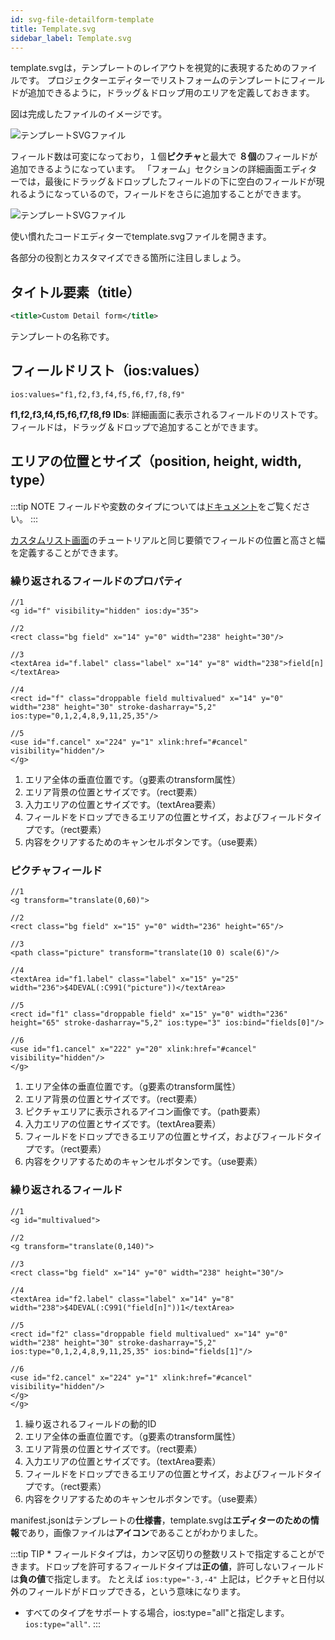 ```yaml
---
id: svg-file-detailform-template
title: Template.svg
sidebar_label: Template.svg
---
```


template.svgは，テンプレートのレイアウトを視覚的に表現するためのファイルです。 プロジェクターエディターでリストフォームのテンプレートにフィールドが追加できるように，ドラッグ＆ドロップ用のエリアを定義しておきます。

図は完成したファイルのイメージです。

![テンプレートSVGファイル](assets/en/custom-detailform/detailform-template-svg-file.png)

フィールド数は可変になっており，１個**ピクチャ**と最大で **８個**のフィールドが追加できるようになっています。 「フォーム」セクションの詳細画面エディターでは，最後にドラッグ＆ドロップしたフィールドの下に空白のフィールドが現れるようになっているので，フィールドをさらに追加することができます。

![テンプレートSVGファイル](assets/en/custom-detailform/detailform-dynamic-field-number.png)

使い慣れたコードエディターでtemplate.svgファイルを開きます。

各部分の役割とカスタマイズできる箇所に注目しましょう。

## タイトル要素（title）

```xml
<title>Custom Detail form</title>
```

テンプレートの名称です。

## フィールドリスト（ios:values）

    ios:values="f1,f2,f3,f4,f5,f6,f7,f8,f9"
    

**f1,f2,f3,f4,f5,f6,f7,f8,f9 IDs**: 詳細画面に表示されるフィールドのリストです。 フィールドは，ドラッグ＆ドロップで追加することができます。

## エリアの位置とサイズ（position, height, width, type）

:::tip NOTE フィールドや変数のタイプについては[ドキュメント](http://doc.4d.com/4Dv17/4D/17/Field-and-Variable-Types.302-3729410.ja.html)をご覧ください。 :::

[カスタムリスト画面](creating-listform.html)のチュートリアルと同じ要領でフィールドの位置と高さと幅を定義することができます。

### 繰り返されるフィールドのプロパティ

    //1
    <g id="f" visibility="hidden" ios:dy="35">
    
    //2
    <rect class="bg field" x="14" y="0" width="238" height="30"/>
    
    //3
    <textArea id="f.label" class="label" x="14" y="8" width="238">field[n]</textArea>
    
    //4
    <rect id="f" class="droppable field multivalued" x="14" y="0" width="238" height="30" stroke-dasharray="5,2" ios:type="0,1,2,4,8,9,11,25,35"/>
    
    //5
    <use id="f.cancel" x="224" y="1" xlink:href="#cancel" visibility="hidden"/>
    </g>
    

1. エリア全体の垂直位置です。（g要素のtransform属性）
2. エリア背景の位置とサイズです。（rect要素）
3. 入力エリアの位置とサイズです。（textArea要素）
4. フィールドをドロップできるエリアの位置とサイズ，およびフィールドタイプです。（rect要素）
5. 内容をクリアするためのキャンセルボタンです。（use要素）

### ピクチャフィールド

    //1
    <g transform="translate(0,60)">
    
    //2
    <rect class="bg field" x="15" y="0" width="236" height="65"/>
    
    //3
    <path class="picture" transform="translate(10 0) scale(6)"/>
    
    //4
    <textArea id="f1.label" class="label" x="15" y="25" width="236">$4DEVAL(:C991("picture"))</textArea>
    
    //5
    <rect id="f1" class="droppable field" x="15" y="0" width="236" height="65" stroke-dasharray="5,2" ios:type="3" ios:bind="fields[0]"/>
    
    //6
    <use id="f1.cancel" x="222" y="20" xlink:href="#cancel" visibility="hidden"/>
    </g>
    

1. エリア全体の垂直位置です。（g要素のtransform属性）
2. エリア背景の位置とサイズです。（rect要素）
3. ピクチャエリアに表示されるアイコン画像です。（path要素）
4. 入力エリアの位置とサイズです。（textArea要素）
5. フィールドをドロップできるエリアの位置とサイズ，およびフィールドタイプです。（rect要素）
6. 内容をクリアするためのキャンセルボタンです。（use要素）

### 繰り返されるフィールド

    //1
    <g id="multivalued">
    
    //2
    <g transform="translate(0,140)">
    
    //3
    <rect class="bg field" x="14" y="0" width="238" height="30"/>
    
    //4
    <textArea id="f2.label" class="label" x="14" y="8" width="238">$4DEVAL(:C991("field[n]"))1</textArea>
    
    //5
    <rect id="f2" class="droppable field multivalued" x="14" y="0" width="238" height="30" stroke-dasharray="5,2" ios:type="0,1,2,4,8,9,11,25,35" ios:bind="fields[1]"/>
    
    //6
    <use id="f2.cancel" x="224" y="1" xlink:href="#cancel" visibility="hidden"/>
    </g>
    </g>
    

1. 繰り返されるフィールドの動的ID
2. エリア全体の垂直位置です。（g要素のtransform属性）
3. エリア背景の位置とサイズです。（rect要素）
4. 入力エリアの位置とサイズです。（textArea要素）
5. フィールドをドロップできるエリアの位置とサイズ，およびフィールドタイプです。（rect要素）
6. 内容をクリアするためのキャンセルボタンです。（use要素）

manifest.jsonはテンプレートの**仕様書**，template.svgは**エディターのための情報**であり，画像ファイルは**アイコン**であることがわかりました。

:::tip TIP * フィールドタイプは，カンマ区切りの整数リストで指定することができます。ドロップを許可するフィールドタイプは**正の値**，許可しないフィールドは**負の値**で指定します。 たとえば ```ios:type="-3,-4"``` 上記は，ピクチャと日付以外のフィールドがドロップできる，という意味になります。

* すべてのタイプをサポートする場合，ios:type="all"と指定します。 ```ios:type="all"```. :::